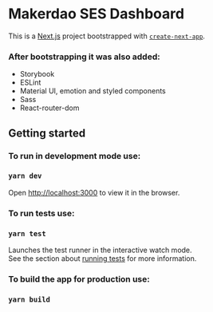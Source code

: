 # Makerdao SES Dashboard

This is a [Next.js](https://nextjs.org/) project bootstrapped with [`create-next-app`](https://github.com/vercel/next.js/tree/canary/packages/create-next-app).
### After bootstrapping it was also added:
- Storybook
- ESLint
- Material UI, emotion and styled components
- Sass
- React-router-dom

## Getting started

### To run in development mode use:
### `yarn dev`

Open [http://localhost:3000](http://localhost:3000) to view it in the browser.

### To run tests use: 
### `yarn test`

Launches the test runner in the interactive watch mode.\
See the section about [running tests](https://facebook.github.io/create-react-app/docs/running-tests) for more information.

### To build the app for production use:
### `yarn build`
